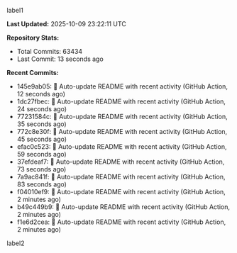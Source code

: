 
label1 
<!-- ACTIVITY_START -->
**Last Updated:** 2025-10-09 23:22:11 UTC

**Repository Stats:**
- Total Commits: 63434
- Last Commit: 13 seconds ago

**Recent Commits:**
- 145e9ab05: 🤖 Auto-update README with recent activity (GitHub Action, 12 seconds ago)
- 1dc27fbec: 🤖 Auto-update README with recent activity (GitHub Action, 24 seconds ago)
- 77231584c: 🤖 Auto-update README with recent activity (GitHub Action, 35 seconds ago)
- 772c8e30f: 🤖 Auto-update README with recent activity (GitHub Action, 45 seconds ago)
- efac0c523: 🤖 Auto-update README with recent activity (GitHub Action, 59 seconds ago)
- 37efdeaf7: 🤖 Auto-update README with recent activity (GitHub Action, 73 seconds ago)
- 7a9ac841f: 🤖 Auto-update README with recent activity (GitHub Action, 83 seconds ago)
- f04010ef9: 🤖 Auto-update README with recent activity (GitHub Action, 2 minutes ago)
- b49c449b9: 🤖 Auto-update README with recent activity (GitHub Action, 2 minutes ago)
- f1e6d2cea: 🤖 Auto-update README with recent activity (GitHub Action, 2 minutes ago)
<!-- ACTIVITY_END -->

label2
